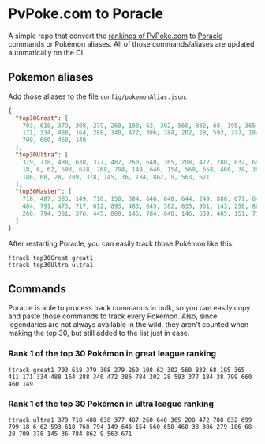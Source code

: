 # PvPoke.com to Poracle
A simple repo that convert the [rankings of PvPoke.com](https://pvpoke.com/rankings/) to [Poracle](https://github.com/KartulUdus/PoracleJS) commands or Pokémon aliases. 
All of those commands/aliases are updated automatically on the CI.

## Pokemon aliases
Add those aliases to the file `config/pokemonAlias.json`. 

<!-- aliases-start -->
```json
{
  "top30Great": [
    703, 618, 379, 308, 279, 260, 108, 62, 302, 560, 832, 68, 195, 365, 411,
    171, 334, 488, 164, 288, 340, 472, 386, 784, 202, 28, 593, 377, 184, 38,
    799, 660, 460, 149
  ],
  "top30Ultra": [
    379, 718, 488, 638, 377, 487, 260, 640, 365, 208, 472, 788, 832, 699, 799,
    18, 6, 62, 593, 618, 768, 794, 149, 646, 154, 560, 658, 460, 38, 386, 279,
    186, 68, 28, 709, 378, 145, 36, 784, 862, 9, 563, 671
  ],
  "top30Master": [
    718, 487, 383, 149, 716, 150, 384, 646, 648, 644, 249, 888, 671, 643, 130,
    484, 791, 473, 717, 612, 893, 483, 645, 382, 635, 901, 143, 250, 809, 649,
    260, 794, 381, 376, 445, 889, 145, 784, 640, 146, 639, 485, 151, 713
  ]
}
```
<!-- aliases-end -->

After restarting Poracle, you can easily track those Pokémon like this:
```shell
!track top30Great great1
!track top30Ultra ultra1
```

## Commands
Poracle is able to process track commands in bulk, so you can easily copy and paste those commands to track every Pokémon. 
Also, since legendaries are not always available in the wild, they aren't counted when making the top 30, but still added to the list just in case.

### Rank 1 of the top 30 Pokémon in great league ranking
<!-- top30great-start -->
```
!track great1 703 618 379 308 279 260 108 62 302 560 832 68 195 365 411 171 334 488 164 288 340 472 386 784 202 28 593 377 184 38 799 660 460 149
```
<!-- top30great-end -->

### Rank 1 of the top 30 Pokémon in ultra league ranking
<!-- top30ultra-start -->
```
!track ultra1 379 718 488 638 377 487 260 640 365 208 472 788 832 699 799 18 6 62 593 618 768 794 149 646 154 560 658 460 38 386 279 186 68 28 709 378 145 36 784 862 9 563 671
```
<!-- top30ultra-end -->
